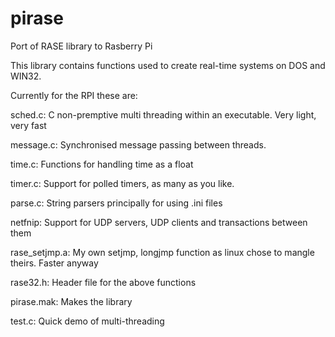 # pirase
Port of RASE library to Rasberry Pi

This library contains functions used to create real-time systems on DOS and WIN32.

Currently for the RPI these are:

sched.c:      C non-premptive multi threading within an executable. Very light, very fast

message.c:    Synchronised message passing between threads.

time.c:       Functions for handling time as a float

timer.c:      Support for polled timers, as many as you like.

parse.c:      String parsers principally for using .ini files

netfnip:      Support for UDP servers, UDP clients and transactions between them

rase_setjmp.a: My own setjmp, longjmp function as linux chose to mangle theirs. Faster anyway

rase32.h:     Header file for the above functions

pirase.mak:   Makes the library

test.c:       Quick demo of multi-threading
